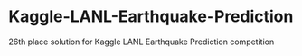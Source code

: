 # Kaggle-LANL-Earthquake-Prediction
26th place solution for Kaggle LANL Earthquake Prediction competition

